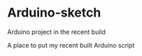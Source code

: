 # Arduino-sketch
Arduino project in the recent build

A place to put my recent built Arduino script
